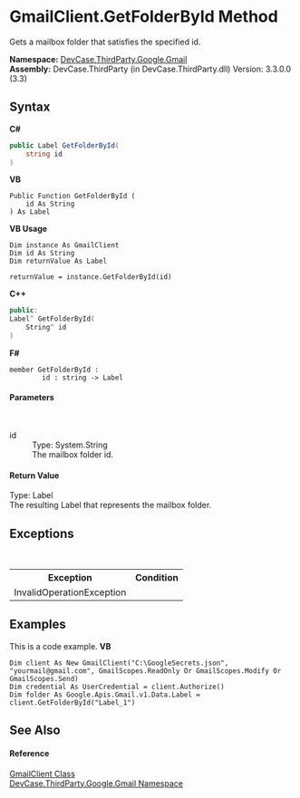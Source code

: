 # GmailClient.GetFolderById Method 
 

Gets a mailbox folder that satisfies the specified id.

**Namespace:**&nbsp;<a href="N_DevCase_ThirdParty_Google_Gmail">DevCase.ThirdParty.Google.Gmail</a><br />**Assembly:**&nbsp;DevCase.ThirdParty (in DevCase.ThirdParty.dll) Version: 3.3.0.0 (3.3)

## Syntax

**C#**<br />
``` C#
public Label GetFolderById(
	string id
)
```

**VB**<br />
``` VB
Public Function GetFolderById ( 
	id As String
) As Label
```

**VB Usage**<br />
``` VB Usage
Dim instance As GmailClient
Dim id As String
Dim returnValue As Label

returnValue = instance.GetFolderById(id)
```

**C++**<br />
``` C++
public:
Label^ GetFolderById(
	String^ id
)
```

**F#**<br />
``` F#
member GetFolderById : 
        id : string -> Label 

```


#### Parameters
&nbsp;<dl><dt>id</dt><dd>Type: System.String<br />The mailbox folder id.</dd></dl>

#### Return Value
Type: Label<br />The resulting Label that represents the mailbox folder.

## Exceptions
&nbsp;<table><tr><th>Exception</th><th>Condition</th></tr><tr><td>InvalidOperationException</td><td /></tr></table>

## Examples
This is a code example. 
**VB**<br />
``` VB
Dim client As New GmailClient("C:\GoogleSecrets.json", "yourmail@gmail.com", GmailScopes.ReadOnly Or GmailScopes.Modify Or GmailScopes.Send)
Dim credential As UserCredential = client.Authorize()
Dim folder As Google.Apis.Gmail.v1.Data.Label = client.GetFolderById("Label_1")
```


## See Also


#### Reference
<a href="T_DevCase_ThirdParty_Google_Gmail_GmailClient">GmailClient Class</a><br /><a href="N_DevCase_ThirdParty_Google_Gmail">DevCase.ThirdParty.Google.Gmail Namespace</a><br />